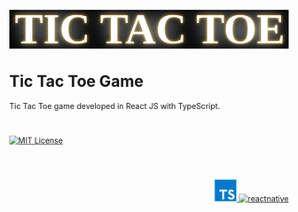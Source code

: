 ![Logo](docs/logo.png)

# Tic Tac Toe Game

Tic Tac Toe game developed in React JS with TypeScript.

<br/>

[![MIT License](https://img.shields.io/badge/License-MIT-green.svg)](https://choosealicense.com/licenses/mit/)

<br/>
<br/>

<p align="end">
<a href="https://www.typescriptlang.org/" target="_blank" rel="noreferrer">
        <img src="https://raw.githubusercontent.com/devicons/devicon/master/icons/typescript/typescript-original.svg"
            alt="typescript" width="40" height="40" /> </a>
<a href="https://reactnative.dev/" target="_blank" rel="noreferrer">
        <img src="https://reactnative.dev/img/header_logo.svg" alt="reactnative" width="40" height="40" /> </a>
</p>